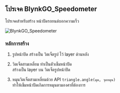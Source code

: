 ## โปรเจค BlynkGO_Speedometer 
โปรเจคสำหรับสร้าง หน้าปัดรถยนต์บอกความเร็ว 

![BlynkGO_Speedometer](https://github.com/BlynkGO/BlynkGO_Projects/blob/master/BlynkGO_Speedometer/BlynkGO_Speedometer.gif?raw=true) 

### หลักการสร้าง
1. รูปหน้าปัด สร้างเป็น วิตเจ็ตรูป ไว้ layer ด้านหลัง

2. วิตเจ็ตสามเหลี่ยม ทำเป็นตัวเข็มหน้าปัด  
สร้างเป็น layer บน วิตเจ็ตรูปหน้าปัด  

3. หมุนวิตเจ็ตสามเหลี่ยมด้วย API `triangle.angle(มุม, จุดหมุน)`  
ทำให้เข็มหน้าปัดเกิดการหมุนตามองศาที่ต้องการ
